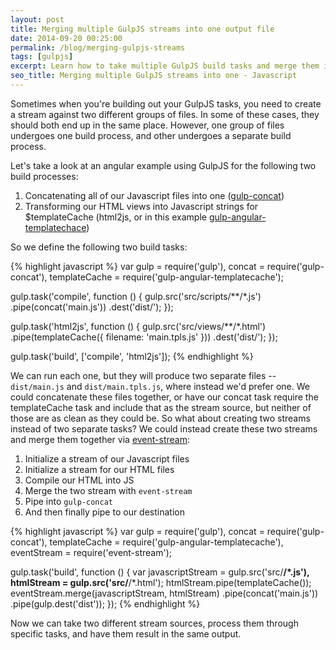 ```yaml
---
layout: post
title: Merging multiple GulpJS streams into one output file
date: 2014-09-20 00:25:00
permalink: /blog/merging-gulpjs-streams
tags: [gulpjs]
excerpt: Learn how to take multiple GulpJS build tasks and merge them into one output stream by combining streams with NodeJS' EventStream
seo_title: Merging multiple GulpJS streams into one - Javascript
---
```


Sometimes when you're building out your GulpJS tasks, you need to create a stream against two different groups of files. In some of these cases, they should both end up in the same place. However, one group of files undergoes one build process, and other undergoes a separate build process.

Let's take a look at an angular example using GulpJS for the following two build processes:

1. Concatenating all of our Javascript files into one (<a href="https://www.npmjs.org/package/gulp-concat" title="gulp-concat on npm" target="_blank">gulp-concat</a>)
2. Transforming our HTML views into Javascript strings for $templateCache (html2js, or in this example <a title="gulp-angular-templatecache" href="https://www.npmjs.org/package/gulp-angular-templatecache" target="_blank">gulp-angular-templatechace</a>)

So we define the following two build tasks:

{% highlight javascript %}
var gulp = require('gulp'),
    concat = require('gulp-concat'),
    templateCache = require('gulp-angular-templatecache');

gulp.task('compile', function () {
  gulp.src('src/scripts/**/*.js')
  .pipe(concat('main.js'))
  .dest('dist/');
});

gulp.task('html2js', function () {
  gulp.src('src/views/**/*.html')
  .pipe(templateCache({
      filename: 'main.tpls.js'
  }))
  .dest('dist/');
});

gulp.task('build', ['compile', 'html2js']);
{% endhighlight %}

We can run each one, but they will produce two separate files -- `dist/main.js` and `dist/main.tpls.js`, where instead we'd prefer one. We could concatenate these files together, or have our concat task require the templateCache task and include that as the stream source, but neither of those are as clean as they could be. So what about creating two streams instead of two separate tasks? We could instead create these two streams and merge them together via <a title="event-stream" href="https://www.npmjs.org/package/event-stream" target="_blank">event-stream</a>: 

1. Initialize a stream of our Javascript files
2. Initialize a stream for our HTML files
3. Compile our HTML into JS
4. Merge the two stream with `event-stream`
5. Pipe into `gulp-concat`
6. And then finally pipe to our destination

{% highlight javascript %}
var gulp = require('gulp'),
    concat = require('gulp-concat'),
    templateCache = require('gulp-angular-templatecache'),
    eventStream = require('event-stream');

gulp.task('build', function () {
  var javascriptStream = gulp.src('src/**/*.js'),
      htmlStream = gulp.src('src/**/*.html');
  htmlStream.pipe(templateCache());
  eventStream.merge(javascriptStream, htmlStream)
  .pipe(concat('main.js'))
  .pipe(gulp.dest('dist'));
});
{% endhighlight %}

Now we can take two different stream sources, process them through specific tasks, and have them result in the same output.
